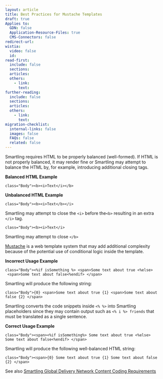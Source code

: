 ```yaml
---
layout: article
title: Best Practices for Mustache Templates
draft: true
Applies to:
  GDN: false
  Application-Resource-Files: true
  CMS-Connectors: false
redirect-url:
wistia:
  video: false
  id:
read-first:
  include: false
  sections:
  articles:
  others:
    - link:
      text:
further-reading:
  include: false
  sections:
  articles:
  others:
    - link:
      text:
migration-checklist:
  internal-links: false
  images: false
  FAQs: false
  related: false
---
```



Smartling requires HTML to be properly balanced (well-formed). If HTML is not properly balanced, it may render fine or Smartling may attempt to balance the HTML by, for example, introducing additional closing tags.

**Balanced HTML Example**

~~~
class="Body"><b><i>Text</i></b>
~~~

**Unbalanced HTML Example**

~~~
class="Body"><b><i>Text</b></i>
~~~

Smartling may attempt to close the `<i>` before the`<b>` resulting in an extra `</i>` tag.

~~~
class="Body"><b><i>Text</i>
~~~

Smartling may attempt to close `</b>`

[Mustache](http://mustache.github.io/) is a web template system that may add additional complexity because of the potential use of conditional logic inside the template.

**Incorrect Usage Example**


~~~
class="Body"><%if isSomething %> <span>Some text about true <%else>
 <span>Some text about false<%endif> </span>
~~~

Smartling will produce the following string:

~~~
class="Body">{0} <span>Some text about true {1} <span>Some text about false {2} </span>
~~~

Smartling converts the code snippets inside `<% %>` into Smartling placeholders since they may contain output such as `<% i %> friends` that must be translated as a single sentence.

**Correct Usage Example**

~~~
class="Body"><span><%if isSomething%> Some text about true <%else> Some text about false<%endif> </span>
~~~

Smartling will produce the following well-balanced HTML string:

~~~
class="Body"><span>{0} Some text about true {1} Some text about false {2} </span>
~~~

See also [Smartling Global Delivery Network Content Coding Requirements](https://smartling.zendesk.com/hc/en-us/articles/201053017-Smartling-Global-Delivery-Network-Content-Coding-Requirements)

